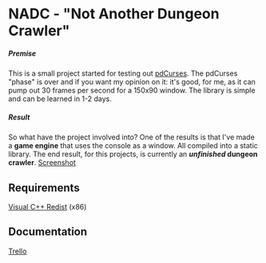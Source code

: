 # NADC - "Not Another Dungeon Crawler"

##### Premise
This is a small project started for testing out [pdCurses](http://pdcurses.sourceforge.net/).
The pdCurses "phase" is over and if you want my opinion on it: it's good, for me, as it can pump out 30 frames per second for a 150x90 window. The library is simple and can be learned in 1-2 days.

##### Result
So what have the project involved into?
One of the results is that I've made a **game engine** that uses the console as a window. All compiled into a static library.
The end result, for this projects, is currently an **_unfinished_ dungeon crawler**.
[Screenshot](http://i.imgur.com/PwNBtsm.png?1)

## Requirements
[Visual C++ Redist](https://www.microsoft.com/en-us/download/details.aspx?id=48145) (x86)

## Documentation
[Trello](https://trello.com/b/SXZpedZf/nadc-c-project "NADC Trello")
